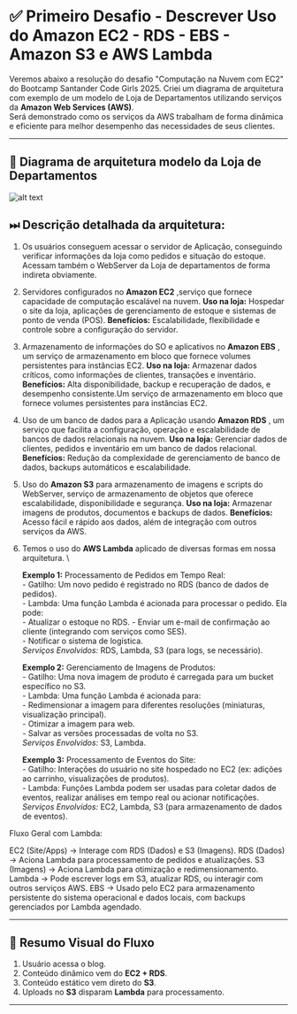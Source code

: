 # ✅ Primeiro Desafio - Descrever Uso do Amazon EC2 - RDS - EBS - Amazon S3 e AWS Lambda

Veremos abaixo a resolução do desafio "Computação na Nuvem com EC2" do Bootcamp Santander Code Girls 2025. Criei um diagrama de arquitetura com exemplo de um modelo de Loja de Departamentos utilizando serviços da **Amazon Web Services (AWS)**.  
Será demonstrado como os serviços da AWS trabalham de forma dinâmica e eficiente para melhor desempenho das necessidades de seus clientes.

---

## 🔷 Diagrama de arquitetura modelo da Loja de Departamentos

![alt text]()



## ⏭ Descrição detalhada da arquitetura:

1. Os usuários conseguem acessar o servidor de Aplicação, conseguindo verificar informações da loja como pedidos e situação do estoque. Acessam também o WebServer da Loja de departamentos de forma indireta obviamente.

2. Servidores configurados no **Amazon EC2** ,serviço que fornece capacidade de computação escalável na nuvem.
**Uso na loja:** Hospedar o site da loja, aplicações de gerenciamento de estoque e sistemas de ponto de venda (POS).
**Benefícios:** Escalabilidade, flexibilidade e controle sobre a configuração do servidor.

3. Armazenamento de informações do SO e aplicativos no **Amazon EBS** , um serviço de armazenamento em bloco que fornece volumes persistentes para instâncias EC2.
**Uso na loja:** Armazenar dados críticos, como informações de clientes, transações e inventário.
**Benefícios:** Alta disponibilidade, backup e recuperação de dados, e desempenho consistente.Um serviço de armazenamento em bloco que fornece volumes persistentes para instâncias EC2.

4. Uso de um banco de dados para a Aplicação usando **Amazon RDS** , um serviço que facilita a configuração, operação e escalabilidade de bancos de dados relacionais na nuvem.
**Uso na loja:** Gerenciar dados de clientes, pedidos e inventário em um banco de dados relacional.
**Benefícios:** Redução da complexidade de gerenciamento de banco de dados, backups automáticos e escalabilidade.

5. Uso do **Amazon S3** para armazenamento de imagens e scripts do WebServer, serviço de armazenamento de objetos que oferece escalabilidade, disponibilidade e segurança.
**Uso na loja:** Armazenar imagens de produtos, documentos e backups de dados.
**Benefícios:** Acesso fácil e rápido aos dados, além de integração com outros serviços da AWS.

6. Temos o uso do **AWS Lambda** aplicado de diversas formas em nossa arquitetura. \
   
     **Exemplo 1:** Processamento de Pedidos em Tempo Real: \
        - Gatilho: Um novo pedido é registrado no RDS (banco de dados de pedidos).\
        - Lambda: Uma função Lambda é acionada para processar o pedido. Ela pode:\
        - Atualizar o estoque no RDS.
        - Enviar um e-mail de confirmação ao cliente (integrando com serviços como SES).\
        - Notificar o sistema de logística.\
       *Serviços Envolvidos:* RDS, Lambda, S3 (para logs, se necessário).
   
    **Exemplo 2:** Gerenciamento de Imagens de Produtos:\
        - Gatilho: Uma nova imagem de produto é carregada para um bucket específico no S3.\
        - Lambda: Uma função Lambda é acionada para:\
        - Redimensionar a imagem para diferentes resoluções (miniaturas, visualização principal).\
        - Otimizar a imagem para web.\
        - Salvar as versões processadas de volta no S3.\
       *Serviços Envolvidos:* S3, Lambda.

   **Exemplo 3:** Processamento de Eventos do Site:\
        - Gatilho: Interações do usuário no site hospedado no EC2 (ex: adições ao carrinho, visualizações de produtos).\
        - Lambda: Funções Lambda podem ser usadas para coletar dados de eventos, realizar análises em tempo real ou acionar                      notificações. \
        *Serviços Envolvidos:* EC2, Lambda, S3 (para armazenamento de dados de eventos).

Fluxo Geral com Lambda:

EC2 (Site/Apps) -> Interage com RDS (Dados) e S3 (Imagens).
RDS (Dados) -> Aciona Lambda para processamento de pedidos e atualizações.
S3 (Imagens) -> Aciona Lambda para otimização e redimensionamento.
Lambda -> Pode escrever logs em S3, atualizar RDS, ou interagir com outros serviços AWS.
EBS -> Usado pelo EC2 para armazenamento persistente do sistema operacional e dados locais, com backups gerenciados por Lambda agendado.




---

## 📌 Resumo Visual do Fluxo

1. Usuário acessa o blog.  
2. Conteúdo dinâmico vem do **EC2 + RDS**.  
3. Conteúdo estático vem direto do **S3**.  
4. Uploads no **S3** disparam **Lambda** para processamento.  

---
